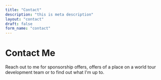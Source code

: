 ```yaml
---
title: "Contact"
description: "this is meta description"
layout: "contact"
draft: false
form_name: "contact"
---
```


# Contact Me

Reach out to me for sponsorship offers, offers of a place on a world tour development team or to find out what I'm up to.
